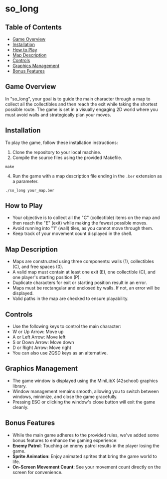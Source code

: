 # so_long

## Table of Contents
- [Game Overview](#game-overview)
- [Installation](#installation)
- [How to Play](#how-to-play)
- [Map Description](#map-description)
- [Controls](#controls)
- [Graphics Management](#graphics-management)
- [Bonus Features](#bonus-features)

## Game Overview
In "so_long", your goal is to guide the main character through a map to collect all the collectibles and then reach the exit while taking the shortest possible route. The game is set in a visually engaging 2D world where you must avoid walls and strategically plan your moves.

## Installation
To play the game, follow these installation instructions:

1. Clone the repository to your local machine.
2. Compile the source files using the provided Makefile.

~~~shell
make
~~~

4. Run the game with a map description file ending in the `.ber` extension as a parameter.

~~~shell
./so_long your_map.ber
~~~

## How to Play
- Your objective is to collect all the "C" (collectible) items on the map and then reach the "E" (exit) while making the fewest possible moves.
- Avoid running into "1" (wall) tiles, as you cannot move through them.
- Keep track of your movement count displayed in the shell.

## Map Description
- Maps are constructed using three components: walls (1), collectibles (C), and free spaces (0).
- A valid map must contain at least one exit (E), one collectible (C), and one player's starting position (P).
- Duplicate characters for exit or starting position result in an error.
- Maps must be rectangular and enclosed by walls. If not, an error will be displayed.
- Valid paths in the map are checked to ensure playability.

## Controls
- Use the following keys to control the main character:
- W or Up Arrow: Move up
- A or Left Arrow: Move left
- S or Down Arrow: Move down
- D or Right Arrow: Move right
- You can also use ZQSD keys as an alternative.

## Graphics Management
- The game window is displayed using the MiniLibX (42school) graphics library.
- Window management remains smooth, allowing you to switch between windows, minimize, and close the game gracefully.
- Pressing ESC or clicking the window's close button will exit the game cleanly.

## Bonus Features
- While the main game adheres to the provided rules, we've added some bonus features to enhance the gaming experience:
- **Enemy Patrol**: Touching an enemy patrol results in the player losing the game.
- **Sprite Animation**: Enjoy animated sprites that bring the game world to life.
- **On-Screen Movement Count**: See your movement count directly on the screen for convenience.

